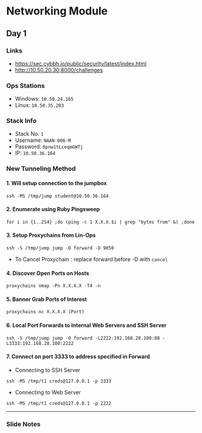 # Networking Module

## Day 1

### Links
  *  https://sec.cybbh.io/public/security/latest/index.html
  *  http://10.50.20.30:8000/challenges

### Ops Stations
 * Windows: ```10.50.24.165```
 * Linux: ```10.50.35.203```

### Stack Info
  *  Stack No. ```1```
  *  Username: ```NAAN-006-M```
  *  Password: ```0pnw1tLceqmGWTj```
  *  IP: ```10.50.36.164```

### New Tunneling Method

#### 1. Will setup connection to the jumpbox
 
 ```ssh -MS /tmp/jump student@10.50.36.164```


#### 2. Enumerate using Ruby Pingsweep
 
 ```for i in {1..254} ;do (ping -c 1 X.X.X.$i | grep "bytes from" &) ;done```


#### 3. Setup Proxychains from Lin-Ops
 
 ```ssh -S /tmp/jump jump -O forward -D 9050```

 * To Cancel Proxychain : replace forward before -D with ```cancel```

#### 4. Discover Open Ports on Hosts

 ```proxychains nmap -Pn X.X.X.X -T4 -n```


#### 5. Banner Grab Ports of Interest

 ```proxychains nc X.X.X.X (Port)```

#### 6. Local Port Forwards to Internal Web Servers and SSH Server

 ```ssh -S /tmp/jump jump -O forward -L2222:192.168.28.100:80 -L3333:192.168.28.100:2222```

#### 7. Connect on port 3333 to address specified in Forward

 * Connecting to SSH Server

 ```ssh -MS /tmp/t1 creds@127.0.0.1 -p 3333```

 * Connecting to Web Server

 ```ssh -MS /tmp/t1 creds@127.0.0.1 -p 2222```

<hr>

### Slide Notes

